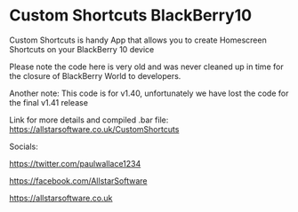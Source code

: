 # Custom Shortcuts BlackBerry10
Custom Shortcuts is handy App that allows you to create Homescreen Shortcuts on your BlackBerry 10 device


Please note the code here is very old and was never cleaned up in time for the closure of BlackBerry World to developers.

Another note:
This code is for v1.40, unfortunately we have lost the code for the final v1.41 release

Link for more details and compiled .bar file: https://allstarsoftware.co.uk/CustomShortcuts

Socials:

https://twitter.com/paulwallace1234

https://facebook.com/AllstarSoftware

https://allstarsoftware.co.uk
